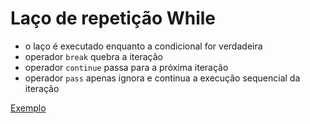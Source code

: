 # Laço de repetição While

+ o laço é executado enquanto a condicional for verdadeira
+ operador `break` quebra a iteração
+ operador `continue` passa para a próxima iteração
+ operador `pass` apenas ignora e continua a execução sequencial da iteração

[Exemplo](code/exemplos/laco/exemp1.py)
